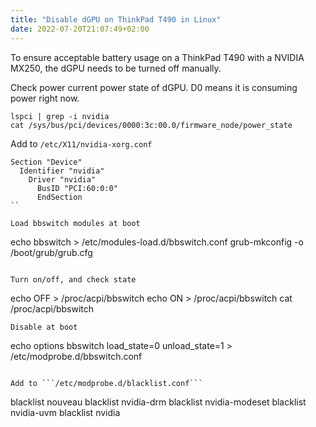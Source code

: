 ```yaml
---
title: "Disable dGPU on ThinkPad T490 in Linux"
date: 2022-07-20T21:07:49+02:00
---
```


To ensure acceptable battery usage on a ThinkPad T490 with a NVIDIA MX250, the dGPU needs to be turned off manually.

Check power current power state of dGPU. D0 means it is consuming power right now.

```
lspci | grep -i nvidia
cat /sys/bus/pci/devices/0000:3c:00.0/firmware_node/power_state
```

Add to ```/etc/X11/nvidia-xorg.conf```

```
Section "Device"
  Identifier "nvidia"
    Driver "nvidia"
      BusID "PCI:60:0:0"
      EndSection
``

Load bbswitch modules at boot
```
echo bbswitch > /etc/modules-load.d/bbswitch.conf
grub-mkconfig -o /boot/grub/grub.cfg
```

Turn on/off, and check state

```
echo OFF > /proc/acpi/bbswitch
echo ON > /proc/acpi/bbswitch 
cat /proc/acpi/bbswitch
```
Disable at boot
```
echo options bbswitch load_state=0 unload_state=1 > /etc/modprobe.d/bbswitch.conf
```

Add to ```/etc/modprobe.d/blacklist.conf```
````
blacklist nouveau
blacklist nvidia-drm
blacklist nvidia-modeset
blacklist nvidia-uvm
blacklist nvidia
